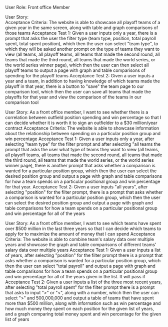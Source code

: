 User Role: Front office Member


User Story:  
Acceptance Criteria: The website is able to showcase all playoff teams of a given year in the same screen, along with table and graph comparisons of those teams
Acceptance Test 1: Given a user inputs only a year, there is a prompt that asks the user the filter type (team type, position, total payroll spent, total spent position),
which then the user can select "team type", to which they will be asked another prompt on the type of teams they want to view (all teams, all playoff teams, all teams that
made the second round, all teams that made the third round, all teams that made the world series, or the world series winner page), which then the user can then select all
playoff teams to output a page with graph and table comparisons of spending for the playoff teams
Acceptance Test 2: Given a user inputs a year and a team, in addition to having knowledge of which teams made the playoff in that year, there is a button to "save" the team
page to our comparison tool, which then the user can save all teams that made the playoffs for that year and view the comparison of the teams in our comparison tool




User Story: As a front office member, I want to see whether there is a correlation between outfield position spending and win percentage so that I can decide whether it is
worth it to sign an outfielder to a $30 million/year contract
Acceptance Criteria: The website is able to showcase information about the relationship between spending on a particular position group and win percentage
Acceptance Test 1: Given a user inputs only a year, after selecting "team type" for the filter prompt and after selecting "all teams the prompt that asks the user what type
of teams they want to view (all teams, all playoff teams, all teams that made the second round, all teams that made the third round, all teams that made the world series, or
the world series winner page), there is another prompt that asks whether a comparison is wanted for a particular position group, which then the user can select the desired
position group and output a page with graph and table comparisons for how a team spends on a particular positional group and win percentage for that year.
Acceptance Test 2: Given a user inputs "all years", after selecting "position" for the filter prompt, there is a prompt that asks whether a comparison is wanted for a
particular position group, which then the user can select the desired position group and output a page with graph and table comparisons for how a team spends on a particular
positional group and win percentage for all of the years


User Story: As a front office member, I want to see which teams have spent over $500 million in the last three years so that I can decide which teams to apply for to
maximize the amount of money that I can spend
Acceptance Criteria: The website is able to combine team's salary data over multiple years and showcase the graph and table comparisons of different teams' salary data
over multiple years
Acceptance Test 1: Given a user inputs a list of years, after selecting "position" for the filter prompt there is a prompt that asks whether a comparison is wanted for a
particular position group, which then the user can select "total payroll" and output a page with graph and table comparisons for how a team spends on a particular positional
group and win percentage for all of the years given in the list. It will pass if 
Acceptance Test 2: Given a user inputs a list of the three most recent years, after selecting "total payroll spent" for the filter prompt there is a prompt that asks to
input ">" or "<", along with a number, which then the user can select ">" and 500,000,000 and output a table of teams that have spent more than $500 million, along with
information such as win percentage and how much money they spent on each position for the given list of years, and a graph comparing total money spent and win percentage
for the given list of years


